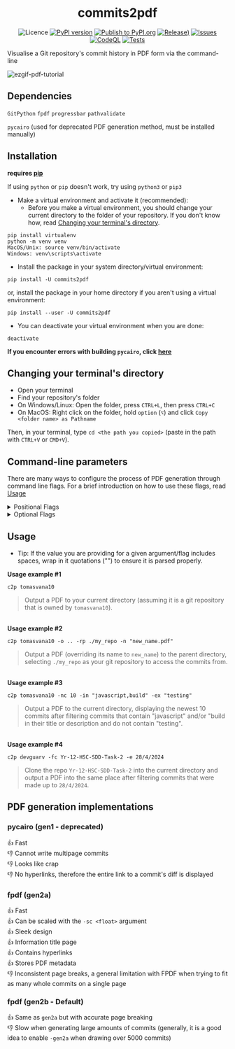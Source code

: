 <div align="center">

  # commits2pdf
  ![Licence](https://img.shields.io/badge/licence-MIT-green?style=flat?logo=licence)
  [![PyPI version](https://img.shields.io/pypi/v/commits2pdf?style=flat-square)](https://pypi.org/project/commits2pdf/)
  [![Publish to PyPI.org](https://github.com/tomasvana10/commits2pdf/actions/workflows/publish.yml/badge.svg)](https://github.com/tomasvana10/commits2pdf/actions/workflows/publish.yml)
  [![Release)](https://img.shields.io/github/v/release/tomasvana10/commits2pdf?logo=github)](https://github.com/tomasvana10/commits2pdf/releases/latest)
  [![Issues](https://img.shields.io/github/issues-raw/tomasvana10/commits2pdf.svg?maxAge=25000)](https://github.com/tomasvana10/commits2pdf/issues)
  [![CodeQL](https://github.com/tomasvana10/commits2pdf/actions/workflows/github-code-scanning/codeql/badge.svg)](https://github.com/tomasvana10/commits2pdf/actions/workflows/github-code-scanning/codeql)
  [![Tests](https://github.com/tomasvana10/commits2pdf/actions/workflows/tox-tests.yml/badge.svg)](https://github.com/tomasvana10/commits2pdf/actions/workflows/tox-tests.yml)

</div>

Visualise a Git repository's commit history in PDF form via the command-line

![ezgif-pdf-tutorial](https://github.com/tomasvana10/commits2pdf/assets/124552709/fcc4b5da-2326-4405-80fe-cf984f61129c)

## Dependencies
`GitPython` `fpdf` `progressbar` `pathvalidate`

`pycairo` (used for deprecated PDF generation method, must be installed manually)

## Installation
**requires [pip](https://pip.pypa.io/en/stable/installation/)**

If using `python` or `pip` doesn't work, try using `python3` or `pip3`

- Make a virtual environment and activate it (recommended):
  - Before you make a virtual environment, you should change your current directory to the folder of your repository. If you don't know how, read [Changing your terminal's directory](#changing-your-terminals-directory).
```
pip install virtualenv
python -m venv venv
MacOS/Unix: source venv/bin/activate
Windows: venv\scripts\activate
```
- Install the package in your system directory/virtual environment:
```
pip install -U commits2pdf
```
or, install the package in your home directory if you aren't using a virtual environment:
```
pip install --user -U commits2pdf
```
- You can deactivate your virtual environment when you are done:
```
deactivate
```

**If you encounter errors with building `pycairo`, click [here](https://stackoverflow.com/a/76175684/23245953)**

## Changing your terminal's directory
- Open your terminal
- Find your repository's folder
- On Windows/Linux: Open the folder, press `CTRL+L`, then press `CTRL+C`
- On MacOS: Right click on the folder, hold `option` (`⌥`) and click `Copy <folder name> as Pathname`

Then, in your terminal, type `cd <the path you copied>` (paste in the path with `CTRL+V` or `CMD+V`).

## Command-line parameters
There are many ways to configure the process of PDF generation through command line flags. For a brief introduction on how to use these flags, read [Usage](#usage)

<details><summary>Positional Flags</summary>

`owner` : The owner of the git repository. Required.

</details>

<details><summary>Optional Flags</summary>
                        
  `-o`, `--output` : Directory path to your PDF output. Set to `.` (your current directory) by default. Will be created if it does not exist. Example: `./work/my_pdfs`
  
  `-n`, `--name` : The name of your outputted PDF file. Set to `<repo_name>-commit_report` by default.
  
  `-b`, `--branch` : The repository branch. Set to `main` by default.
                        
  `-a`, `--authors` : Filter commits from a comma-separated list of authors. Format: `<author@email.com>` OR `<author1@email.com,author2@email.com>` etc. Set to `all authors` by default.
                        
  `-s`, `--start-date` : Filter from start date of commits. Format: `d/m/YYYY`. Example: `5/12/2023`
                        
  `-e`, `--end-date` : Filter to end date of commits. Format: `d/m/YYYY`. Example: `5/12/2023`
                        
  `-r`, `--reverse` : Output the commits from newest to oldest. Set to `oldest to newest` by default
  
  `-d`, `--dark` : Toggle dark mode for the output PDF. Set to `light` by default.
  
  `-po`, `--prevent-open` : Prevent commits2pdf from automatically opening the directory the PDF was created in.
  
  `-sc`, `--scaling` : Set the scaling of the output PDF. Only available with `-gen2a` and `-gen2b`.
                        
  `-in`, `--include` : Include commits with the given string sequences in their title or description. Format: `<string1>` OR `<string1,string2>`. Whitespace sensitive and case insensitive. NOTE: This query is performed BEFORE excluding commits.
                        
  `-ex`, `--exclude` : Exclude commits with the given string sequences in their title or description. Format: `<string1>` OR `<string1,string2>`. Whitespace sensitive and case insensitive.
                        
  `-q`, `--quiet` : Suppress all logger messages except for errors.
  
  `-gen1`, `--pdf-gen-1 ` : PDF rendering implementation with `pycairo`.
  
  `-gen2a`, `--pdf-gen-2a` : The first PDF rendering implementation with `fpdf`.
  
  `-gen2b`, `--pdf-gen-2b` : The second PDF rendering implementation with `fpdf`. The default option.
  
  `-rp RPATH`, `--repo-path` : Path to your repository directory. Set to `.` (your current directory) by default.
                        
  `-fc`, `--repo-from-clone` : Clone a repo into the working directory and generate the commits PDF from it automatically. Format: `<repo name>` (case insensitive).
                        
  `-nc`, `--newest-n-commits` : Select the newest n number amount of commits to include after filtering.
                        
  `-oc`, `--oldest-n-commits` : Select the oldest n number amount of commits to include after filtering.

</details>

## Usage

- Tip: If the value you are providing for a given argument/flag includes spaces, wrap in it quotations ("") to ensure it is parsed properly.

**Usage example #1**
```
c2p tomasvana10
```
> Output a PDF to your current directory (assuming it is a git repository that is owned by `tomasvana10`).

<br>**Usage example #2**
```
c2p tomasvana10 -o .. -rp ./my_repo -n "new_name.pdf"
```
> Output a PDF (overriding its name to `new_name`) to the parent directory, selecting `./my_repo` as your git repository to access the commits from.

<br>**Usage example #3**
```
c2p tomasvana10 -nc 10 -in "javascript,build" -ex "testing"
```
> Output a PDF to the current directory, displaying the newest 10 commits after filtering commits that contain "javascript" and/or "build in their title or description and do not contain "testing".

<br>**Usage example #4**
```
c2p devguarv -fc Yr-12-HSC-SDD-Task-2 -e 28/4/2024
```
> Clone the repo `Yr-12-HSC-SDD-Task-2` into the current directory and output a PDF into the same place after filtering commits that were made up to `28/4/2024`.

## PDF generation implementations
### pycairo (gen1 - deprecated)
👍 Fast<br>
👎 Cannot write multipage commits<br>
👎 Looks like crap<br>
👎 No hyperlinks, therefore the entire link to a commit's diff is displayed

### fpdf (gen2a)
👍 Fast<br>
👍 Can be scaled with the `-sc <float>` argument<br> 
👍 Sleek design<br>
👍 Information title page<br>
👍 Contains hyperlinks<br>
👍 Stores PDF metadata<br>
👎 Inconsistent page breaks, a general limitation with FPDF when trying to fit as many whole commits on a single page<br> 

### fpdf (gen2b - Default)
👍 Same as `gen2a` but with accurate page breaking<br>
👎 Slow when generating large amounts of commits (generally, it is a good idea to enable `-gen2a` when drawing over 5000 commits)<br>

